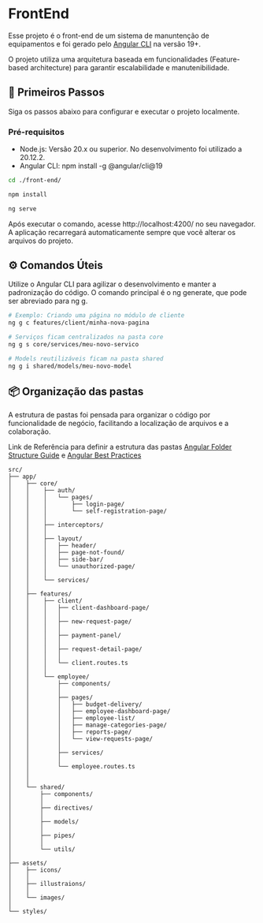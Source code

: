 # FrontEnd

Esse projeto é o front-end de um sistema de manuntenção de equipamentos e foi gerado pelo [Angular CLI](https://github.com/angular/angular-cli) na versão 19+.

O projeto utiliza uma arquitetura baseada em funcionalidades (Feature-based architecture) para garantir escalabilidade e manutenibilidade.

## 🚀 Primeiros Passos

Siga os passos abaixo para configurar e executar o projeto localmente.

### Pré-requisitos

- Node.js: Versão 20.x ou superior. No desenvolvimento foi utilizado a 20.12.2.
- Angular CLI: npm install -g @angular/cli@19

```bash
cd ./front-end/
```

```bash
npm install
```

```bash
ng serve
```

Após executar o comando, acesse http://localhost:4200/ no seu navegador. A aplicação recarregará automaticamente sempre que você alterar os arquivos do projeto.

## ⚙️ Comandos Úteis

Utilize o Angular CLI para agilizar o desenvolvimento e manter a padronização do código. O comando principal é o ng generate, que pode ser abreviado para ng g.

```bash
# Exemplo: Criando uma página no módulo de cliente
ng g c features/client/minha-nova-pagina
```

```bash
# Serviços ficam centralizados na pasta core
ng g s core/services/meu-novo-servico
```

```bash
# Models reutilizáveis ficam na pasta shared
ng g i shared/models/meu-novo-model
```

## 📦 Organização das pastas

A estrutura de pastas foi pensada para organizar o código por funcionalidade de negócio, facilitando a localização de arquivos e a colaboração. 

Link de Referência para definir a estrutura das pastas [Angular Folder Structure Guide](https://www.angular.courses/blog/angular-folder-structure-guide) e [Angular Best Practices](https://www.thinkitive.com/blog/angular-best-practices-tips-for-project-structure-and-organization/)

```
src/
├── app/
│    ├── core/
│    │    ├── auth/
│    │    │   └── pages/    
│    │    │       ├── login-page/           
│    │    │       └── self-registration-page/ 
│    │    │
│    │    ├── interceptors/
│    │    │
│    │    ├── layout/
│    │    │   ├── header/               
│    │    │   ├── page-not-found/               
│    │    │   ├── side-bar/     
│    │    │   └── unauthorized-page/    
│    │    │
│    │    └── services/
│    │
│    ├── features/
│    │    ├── client/
│    │    │   ├── client-dashboard-page/    
│    │    │   │
│    │    │   ├── new-request-page/   
│    │    │   │     
│    │    │   ├── payment-panel/
│    │    │   │
│    │    │   ├── request-detail-page/
│    │    │   │
│    │    │   └── client.routes.ts    
│    │    │
│    │    └── employee/
│    │        ├── components/  
│    │        │
│    │        ├── pages/
│    │        │   ├── budget-delivery/      
│    │        │   ├── employee-dashboard-page/
│    │        │   ├── employee-list/
│    │        │   ├── manage-categories-page/        
│    │        │   ├── reports-page/   
│    │        │   └── view-requests-page/    
│    │        │
│    │        ├── services/
│    │        │
│    │        └── employee.routes.ts         
│    │
│    │
│    └── shared/
│        ├── components/
│        │
│        ├── directives/
│        │
│        ├── models/
│        │
│        ├── pipes/
│        │
│        └── utils/
│
├── assets/
│    ├── icons/
│    │
│    ├── illustraions/
│    │
│    └── images/
│
└── styles/
```
